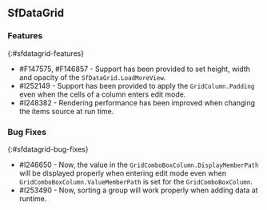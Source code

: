 ## SfDataGrid

### Features
{:#sfdatagrid-features}

* \#F147575, #F146857 - Support has been provided to set height, width and opacity of the `SfDataGrid.LoadMoreView`.
* \#I252149 - Support has been provided to apply the `GridColumn.Padding` even when the cells of a column enters edit mode.
* \#I248382  - Rendering performance has been improved when changing the items source at run time.

### Bug Fixes
{:#sfdatagrid-bug-fixes}

* \#I246650 - Now, the value in the `GridComboBoxColumn.DisplayMemberPath` will be displayed properly when entering edit mode even when `GridComboBoxColumn.ValueMemberPath` is set for the `GridComboBoxColumn`.
* \#I253490 - Now, sorting a group will work properly when adding data at runtime.
